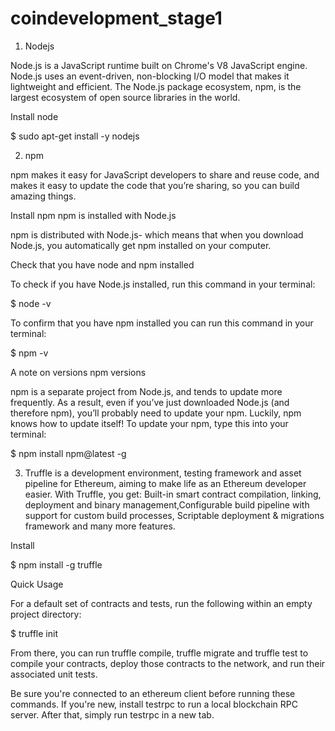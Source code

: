 # coindevelopment_stage1


1. Nodejs

Node.js is a JavaScript runtime built on Chrome's V8 JavaScript engine. Node.js uses an event-driven, non-blocking I/O model that makes it lightweight and efficient. The Node.js package ecosystem, npm, is the largest ecosystem of open source libraries in the world.

Install node

$ sudo apt-get install -y nodejs


2. npm 

npm makes it easy for JavaScript developers to share and reuse code, and makes it easy to update the code that you’re sharing, so you can build amazing things.

Install npm
npm is installed with Node.js

npm is distributed with Node.js- which means that when you download Node.js, you automatically get npm installed on your computer.

Check that you have node and npm installed

To check if you have Node.js installed, run this command in your terminal:

$ node -v

To confirm that you have npm installed you can run this command in your terminal:

$ npm -v

A note on versions
npm versions

npm is a separate project from Node.js, and tends to update more frequently. As a result, even if you’ve just downloaded Node.js (and therefore npm), you’ll probably need to update your npm. Luckily, npm knows how to update itself! To update your npm, type this into your terminal:

$ npm install npm@latest -g



3. Truffle is a development environment, testing framework and asset pipeline for Ethereum, aiming to make life as an Ethereum developer easier. With Truffle, you get: Built-in smart contract compilation, linking, deployment and binary management,Configurable build pipeline with support for custom build processes, Scriptable deployment & migrations framework and many more features.

Install

$ npm install -g truffle

Quick Usage

For a default set of contracts and tests, run the following within an empty project directory:

$ truffle init

From there, you can run truffle compile, truffle migrate and truffle test to compile your contracts, deploy those contracts to the network, and run their associated unit tests.

Be sure you're connected to an ethereum client before running these commands. If you're new, install testrpc to run a local blockchain RPC server. After that, simply run testrpc in a new tab.



